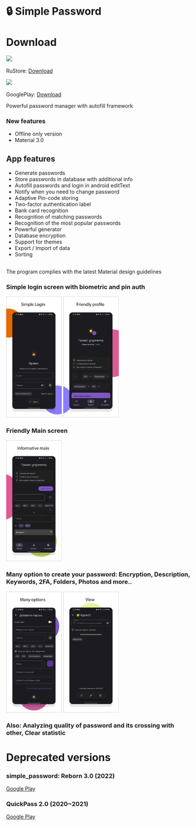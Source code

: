 # :lock: Simple Password

# Download

<img src="https://static.rustore.ru/main-landing/images/rustore_logo/rustore_logo_intro.svg" width="50%">

RuStore: [Download](https://apps.rustore.ru/app/com.mikhailgrigorev.simple_password)

<img src="https://play.google.com/store/games" width="50%">

GooglePlay: [Download](https://play.google.com/store/apps/details?id=com.mikhailgrigorev.simple_password)

Powerful password manager with autofill framework

### New features

- Offline only version
- Material 3.0

## App features

- Generate passwords
- Store passwords in database with additional info
- Autofill passwords and login in android editText
- Notify when you need to change password
- Adaptive Pin-code storing
- Two-factor authentication label
- Bank card recognition
- Recognition of matching passwords
- Recognition of the most popular passwords
- Powerful generator
- Database encryption
- Support for themes
- Export / Import of data
- Sorting

##
The program complies with the latest Material design guidelines

### Simple login screen with biometric and pin auth

<img src="https://github.com/MikhailGrigorevP/QuickPass-Mobile-Password-manager/blob/master/images/sc1.png" width="30%">
<img src="https://github.com/MikhailGrigorevP/QuickPass-Mobile-Password-manager/blob/master/images/sc2.png" width="30%">

### Friendly Main screen

<img src="https://github.com/MikhailGrigorevP/QuickPass-Mobile-Password-manager/blob/master/images/sc3.png" width="30%">

### Many option to create your password: Encryption, Description, Keywords, 2FA, Folders, Photos and more..

<img src="https://github.com/MikhailGrigorevP/QuickPass-Mobile-Password-manager/blob/master/images/sc4.png" width="30%">
<img src="https://github.com/MikhailGrigorevP/QuickPass-Mobile-Password-manager/blob/master/images/sc5.png" width="30%">

### Also: Analyzing quality of password and its crossing with other, Clear statistic

# Deprecated versions

### simple_password: Reborn 3.0 (2022)

[Google Play](https://play.google.com/store/apps/details?id=com.mikhailgrigorev.simple_password)

### QuickPass 2.0 (2020~2021)

[Google Play](https://play.google.com/store/apps/details?id=com.mikhailgrigorev.simple_password)

